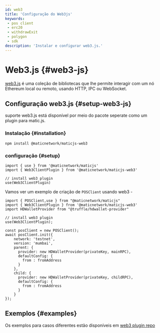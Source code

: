 ```yaml
---
id: web3
title: 'Configuração do Web3js'
keywords:
 - pos client
 - erc20
 - withdrawExit
 - polygon
 - sdk
description: 'Instalar e configurar web3.js.'
---
```


# Web3.js {#web3-js}

[web3.js](https://web3js.readthedocs.io/) é uma coleção de bibliotecas que lhe permite interagir com um nó Ethereum local ou remoto, usando HTTP, IPC ou WebSocket.

## Configuração web3.js {#setup-web3-js}

suporte web3.js está disponível por meio do pacote seperate como um plugin para matic.js.

### Instalação {#installation}

```
npm install @maticnetwork/maticjs-web3

```

### configuração {#setup}

```
import { use } from '@maticnetwork/maticjs'
import { Web3ClientPlugin } from '@maticnetwork/maticjs-web3'

// install web3 plugin
use(Web3ClientPlugin)
```

Vamos ver um exemplo de criação de `POSClient` usando web3 -

```
import { POSClient,use } from "@maticnetwork/maticjs"
import { Web3ClientPlugin } from '@maticnetwork/maticjs-web3'
import HDWalletProvider from "@truffle/hdwallet-provider"

// install web3 plugin
use(Web3ClientPlugin);

const posClient = new POSClient();
await posClient.init({
    network: 'testnet',
    version: 'mumbai',
    parent: {
      provider: new HDWalletProvider(privateKey, mainRPC),
      defaultConfig: {
        from : fromAddress
      }
    },
    child: {
      provider: new HDWalletProvider(privateKey, childRPC),
      defaultConfig: {
        from : fromAddress
      }
    }
});

```

## Exemplos {#examples}

Os exemplos para casos diferentes estão disponíveis em [web3 plugin repo](https://github.com/maticnetwork/maticjs-web3)
